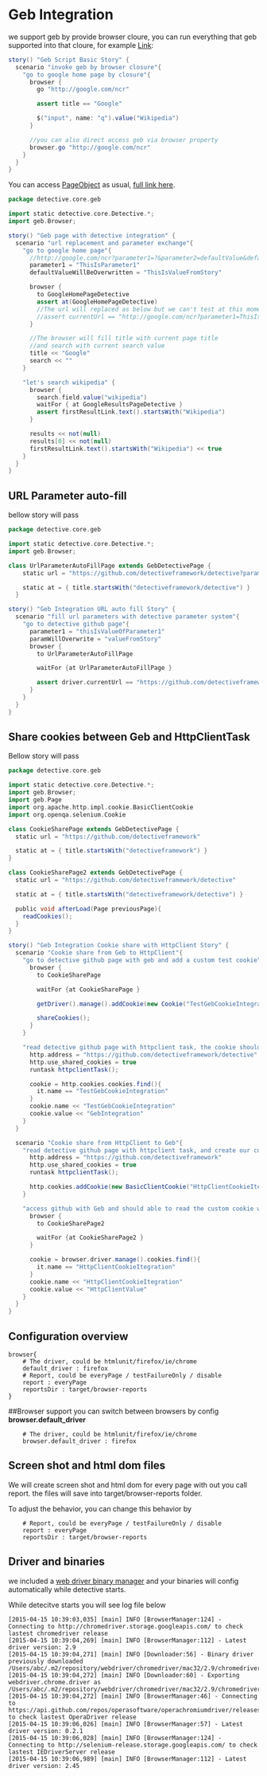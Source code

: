 # Geb Integration

we support geb by provide browser cloure, you can run everything that geb supported into that cloure, for example [Link](https://github.com/detectiveframework/detective/blob/master/core/src/test/java/detective/core/geb/GebBasicStory.groovy):

```groovy
story() "Geb Script Basic Story" {
  scenario "invoke geb by browser closure"{
    "go to google home page by closure"{
      browser {
        go "http://google.com/ncr"

        assert title == "Google"

        $("input", name: "q").value("Wikipedia")
      }

      //you can also direct access geb via browser property
      browser.go "http://google.com/ncr"
    }
  }
}

```

You can access [PageObject](http://www.gebish.org/manual/current/pages.html#pages) as usual, [full link here](https://github.com/detectiveframework/detective/blob/master/core/src/test/java/detective/core/geb/GebDetectiveStory.groovy).

```groovy
package detective.core.geb

import static detective.core.Detective.*;
import geb.Browser;

story() "Geb page with detective integration" {
  scenario "url replacement and parameter exchange"{
    "go to google home page"{
      //http://google.com/ncr?parameter1=?&parameter2=defaultValue&defaultValueWillBeOverwritten=defaultButOverwritten
      parameter1 = "ThisIsParameter1"
      defaultValueWillBeOverwritten = "ThisIsValueFromStory"

      browser {
        to GoogleHomePageDetective
        assert at(GoogleHomePageDetective)
        //The url will replaced as below but we can't test at this moment
        //assert currentUrl == "http://google.com/ncr?parameter1=ThisIsParameter1&parameter2=defaultValue&defaultValueWillBeOverwritten=ThisIsValueFromStory"
      }

      //The browser will fill title with current page title
      //and search with current search value
      title << "Google"
      search << ""
    }

    "let's search wikipedia" {
      browser {
        search.field.value("wikipedia")
        waitFor { at GoogleResultsPageDetective }
        assert firstResultLink.text().startsWith("Wikipedia")
      }

      results << not(null)
      results[0] << not(null)
      firstResultLink.text().startsWith("Wikipedia") << true
    }
  }
}
```

## URL Parameter auto-fill

bellow story will pass
```groovy
package detective.core.geb

import static detective.core.Detective.*;
import geb.Browser;

class UrlParameterAutoFillPage extends GebDetectivePage {
    static url = "https://github.com/detectiveframework/detective?parameter1=?&paramWithDefaultValue=defaultValue&paramWillOverwrite=originValue"

    static at = { title.startsWith("detectiveframework/detective") }
  }

story() "Geb Integration URL auto fill Story" {
  scenario "fill url parameters with detective parameter system"{
    "go to detective github page"{
      parameter1 = "thisIsValueOfParameter1"
      paramWillOverwrite = "valueFromStory"
      browser {
        to UrlParameterAutoFillPage

        waitFor {at UrlParameterAutoFillPage }

        assert driver.currentUrl == "https://github.com/detectiveframework/detective?parameter1=thisIsValueOfParameter1&paramWithDefaultValue=defaultValue&paramWillOverwrite=valueFromStory"
      }
    }
  }
}

```
## Share cookies between Geb and HttpClientTask
Bellow story will pass
```groovy
package detective.core.geb

import static detective.core.Detective.*;
import geb.Browser;
import geb.Page
import org.apache.http.impl.cookie.BasicClientCookie
import org.openqa.selenium.Cookie

class CookieSharePage extends GebDetectivePage {
  static url = "https://github.com/detectiveframework"

  static at = { title.startsWith("detectiveframework") }
}

class CookieSharePage2 extends GebDetectivePage {
  static url = "https://github.com/detectiveframework/detective"

  static at = { title.startsWith("detectiveframework/detective") }

  public void afterLoad(Page previousPage){
    readCookies();
  }
}

story() "Geb Integration Cookie share with HttpClient Story" {
  scenario "Cookie share from Geb to HttpClient"{
    "go to detective github page with geb and add a custom test cookie"{
      browser {
        to CookieSharePage

        waitFor {at CookieSharePage }

        getDriver().manage().addCookie(new Cookie("TestGebCookieIntegration", "GebIntegration"));

        shareCookies();
      }
    }

    "read detective github page with httpclient task, the cookie should bring forward from geb"{
      http.address = "https://github.com/detectiveframework/detective"
      http.use_shared_cookies = true
      runtask httpclientTask();

      cookie = http.cookies.cookies.find(){
        it.name == "TestGebCookieIntegration"
      }
      cookie.name << "TestGebCookieIntegration"
      cookie.value << "GebIntegration"
    }
  }

  scenario "Cookie share from HttpClient to Geb"{
    "read detective github page with httpclient task, and create our custom cookie for test"{
      http.address = "https://github.com/detectiveframework"
      http.use_shared_cookies = true
      runtask httpclientTask();

      http.cookies.addCookie(new BasicClientCookie("HttpClientCookieItegration", "HttpClientValue"))
    }

    "access github with Geb and should able to read the custom cookie we added before"{
      browser {
        to CookieSharePage2

        waitFor {at CookieSharePage2 }
      }

      cookie = browser.driver.manage().cookies.find(){
        it.name == "HttpClientCookieItegration"
      }
      cookie.name << "HttpClientCookieItegration"
      cookie.value << "HttpClientValue"
    }
  }
}
```


## Configuration overview

```
browser{
	# The driver, could be htmlunit/firefox/ie/chrome
	default_driver : firefox
	# Report, could be everyPage / testFailureOnly / disable
	report : everyPage
	reportsDir : target/browser-reports
}
```

##Browser support
you can switch between browsers by config **browser.default_driver**
```
	# The driver, could be htmlunit/firefox/ie/chrome
	browser.default_driver : firefox
```


## Screen shot and html dom files
We will create screen shot and html dom for every page with out you call report. the files will save into target/browser-reports folder.

To adjust the behavior, you can change this behavior by
```
    # Report, could be everyPage / testFailureOnly / disable
	report : everyPage
	reportsDir : target/browser-reports
```

## Driver and binaries
we included a [web driver binary manager](https://github.com/bonigarcia/webdrivermanager) and your binaries will config automatically while detective starts.

While detecitve starts you will see log file below
```
[2015-04-15 10:39:03,035] [main] INFO [BrowserManager:124] - Connecting to http://chromedriver.storage.googleapis.com/ to check lastest chromedriver release
[2015-04-15 10:39:04,269] [main] INFO [BrowserManager:112] - Latest driver version: 2.9
[2015-04-15 10:39:04,271] [main] INFO [Downloader:56] - Binary driver previously downloaded /Users/abc/.m2/repository/webdriver/chromedriver/mac32/2.9/chromedriver
[2015-04-15 10:39:04,272] [main] INFO [Downloader:60] - Exporting webdriver.chrome.driver as /Users/abc/.m2/repository/webdriver/chromedriver/mac32/2.9/chromedriver
[2015-04-15 10:39:04,272] [main] INFO [BrowserManager:46] - Connecting to https://api.github.com/repos/operasoftware/operachromiumdriver/releases to check lastest OperaDriver release
[2015-04-15 10:39:06,026] [main] INFO [BrowserManager:57] - Latest driver version: 0.2.1
[2015-04-15 10:39:06,028] [main] INFO [BrowserManager:124] - Connecting to http://selenium-release.storage.googleapis.com/ to check lastest IEDriverServer release
[2015-04-15 10:39:06,989] [main] INFO [BrowserManager:112] - Latest driver version: 2.45
```

